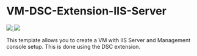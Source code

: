# VM-DSC-Extension-IIS-Server

<a href="https://portal.azure.com/#create/Microsoft.Template/uri/https%3A%2F%2Fgithub.com%2Faaronlafferty%2Fdemoenv%2Fblob%2Fmaster%2Fazuredeploy.json" target="_blank">
    <img src="http://azuredeploy.net/deploybutton.png"/>
   </a>
<a href="http://armviz.io/#/?load=https%3A%2F%2Fgithub.com%2Faaronlafferty%2Fdemoenv%2Fblob%2Fmaster%2Fazuredeploy.json" target="_blank">
    <img src="http://armviz.io/visualizebutton.png"/>
</a>

This template allows you to create a VM with IIS Server and Management console setup. This is done using the DSC extension.
